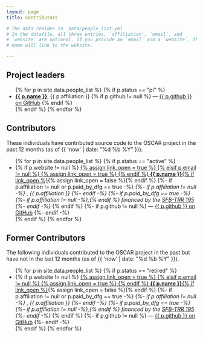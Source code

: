 ```yaml
---
layout: page
title: Contributors

# The data resides in _data/people_list.yml
# In the datafile, all three entries, `affiliation`, `email`, and
# `website` are optional. If you provide an `email` and a `website`, the
# name will link to the website.

---
```


## Project leaders

<ul>
{% for p in site.data.people_list %}
  {% if p.status == "pi" %}
    <li>
      <a href="{{ p.website }}"><strong>{{ p.name }}</strong></a>, {{ p.affiliation }}
      {% if p.github != null %}
        — <a href="https://github.com/{{ p.github }}">{{ p.github }} on GitHub</a>
      {% endif %}
    </li>
  {% endif %}
{% endfor %}
</ul>

## Contributors

These individuals have contributed source code to the OSCAR project in the past 12 months (as of {{ 'now' | date: "%d %b %Y" }}).

<ul>
{% for p in site.data.people_list %}
  {% if p.status == "active" %}
  <li>
    {% if p.website != null %}
        <a href="{{ p.website }}">
        {% assign link_open = true %}
    {% elsif p.email != null %}
        <a href="mailto:{{ p.email }}">
        {% assign link_open = true %}
    {% endif %}
    <strong>{{ p.name }}</strong>{% if link_open %}</a>{% assign link_open = false %}{% endif %}
    {%- if p.affiliation != null or p.paid_by_dfg == true -%}
    <em>
        {%- if p.affiliation != null -%}
            , {{ p.affiliation }}
        {%- endif -%}
        {%- if p.paid_by_dfg == true -%}
            {%- if p.affiliation != null -%},{% endif %}
            financed by the <a href="https://www.computeralgebra.de/sfb/">SFB-TRR 195</a>
        {%- endif -%}
      </em>
    {% endif %}
    {%- if p.github != null %}
      — <a href="https://github.com/{{ p.github }}">{{ p.github }} on GitHub</a>
    {%- endif -%}
  </li>
  {% endif %}
{% endfor %}
</ul>


## Former Contributors

The following individuals contributed to the OSCAR project in the past but have not in the last 12 months (as of {{ 'now' | date: "%d %b %Y" }}).

<ul>
{% for p in site.data.people_list %}
  {% if p.status == "retired" %}
  <li>
    {% if p.website != null %}
        <a href="{{ p.website }}">
        {% assign link_open = true %}
    {% elsif p.email != null %}
        <a href="mailto:{{ p.email }}">
        {% assign link_open = true %}
    {% endif %}
    <strong>{{ p.name }}</strong>{% if link_open %}</a>{% assign link_open = false %}{% endif %}
    {%- if p.affiliation != null or p.paid_by_dfg == true -%}
    <em>
        {%- if p.affiliation != null -%}
            , {{ p.affiliation }}
        {%- endif -%}
        {%- if p.paid_by_dfg == true -%}
            {%- if p.affiliation != null -%},{% endif %}
            financed by the <a href="https://www.computeralgebra.de/sfb/">SFB-TRR 195</a>
        {%- endif -%}
    </em>
    {% endif %}
    {%- if p.github != null %}
      — <a href="https://github.com/{{ p.github }}">{{ p.github }} on GitHub</a>
    {%- endif -%}
  </li>
  {% endif %}
{% endfor %}
</ul>
